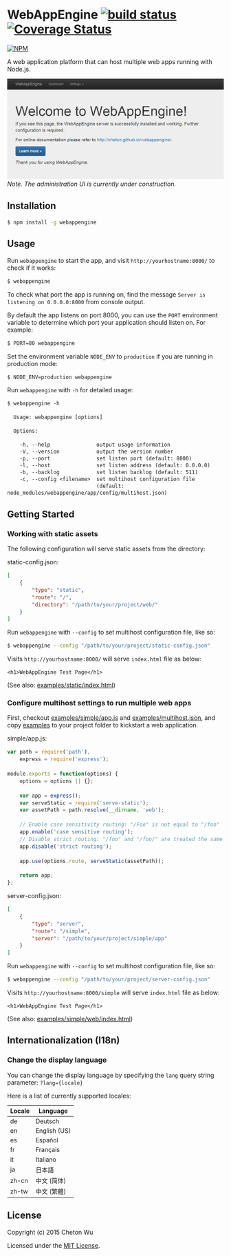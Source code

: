 # WebAppEngine [![build status](https://travis-ci.org/cheton/webappengine.svg?branch=master)](https://travis-ci.org/cheton/webappengine) [![Coverage Status](https://coveralls.io/repos/cheton/webappengine/badge.svg)](https://coveralls.io/r/cheton/webappengine)

[![NPM](https://nodei.co/npm/webappengine.png?downloads=true&stars=true)](https://nodei.co/npm/webappengine/)    

A web application platform that can host multiple web apps running with Node.js.

![WebAppEngine](https://raw.githubusercontent.com/cheton/webappengine/master/media/screenshot.png)
<i>Note. The administration UI is currently under construction.</i>

## Installation
```bash
$ npm install -g webappengine
```

## Usage
Run `webappengine` to start the app, and visit `http://yourhostname:8000/` to check if it works:

```bash
$ webappengine
```

To check what port the app is running on, find the message `Server is listening on 0.0.0.0:8000` from console output.

By default the app listens on port 8000, you can use the `PORT` environment variable to determine which port your application should listen on. For example:
```bash
$ PORT=80 webappengine
```

Set the environment variable `NODE_ENV` to `production` if you are running in production mode:
```bash
$ NODE_ENV=production webappengine
```

Run `webappengine` with `-h` for detailed usage:
```
$ webappengine -h

  Usage: webappengine [options]
  
  Options:

    -h, --help               output usage information
    -V, --version            output the version number
    -p, --port               set listen port (default: 8000)
    -l, --host               set listen address (default: 0.0.0.0)
    -b, --backlog            set listen backlog (default: 511)
    -c, --config <filename>  set multihost configuration file
                             (default: node_modules/webappengine/app/config/multihost.json)
```

## Getting Started

### Working with static assets
The following configuration will serve static assets from the directory:

static-config.json:
```json
[
    {
        "type": "static",
        "route": "/",
        "directory": "/path/to/your/project/web/"
    }
]
```

Run `webappengine` with `--config` to set multihost configuration file, like so:
```bash
$ webappengine --config "/path/to/your/project/static-config.json"
```

Visits `http://yourhostname:8000/` will serve `index.html` file as below:
```
<h1>WebAppEngine Test Page</h1>
```
(See also: [examples/static/index.html](examples/static/index.html))

### Configure multihost settings to run multiple web apps
First, checkout [examples/simple/app.js](examples/simple/app.js) and [examples/multihost.json](examples/multihost.json), and copy [examples](examples) to your project folder to kickstart a web application.

simple/app.js:
```js
var path = require('path'),
    express = require('express');

module.exports = function(options) {
    options = options || {};

    var app = express();
    var serveStatic = require('serve-static');
    var assetPath = path.resolve(__dirname, 'web');

    // Enable case sensitivity routing: "/Foo" is not equal to "/foo"
    app.enable('case sensitive routing');
    // Disable strict routing: "/foo" and "/foo/" are treated the same
    app.disable('strict routing');

    app.use(options.route, serveStatic(assetPath));

    return app;
};
```

server-config.json:
```json
[
    {
        "type": "server",
        "route": "/simple",
        "server": "/path/to/your/project/simple/app"
    }
]
```

Run `webappengine` with `--config` to set multihost configuration file, like so:
```bash
$ webappengine --config "/path/to/your/project/server-config.json"
```

Visits `http://yourhostname:8000/simple` will serve `index.html` file as below:
```
<h1>WebAppEngine Test Page</h1>
```
(See also: [examples/simple/web/index.html](examples/simple/web/index.html))

## Internationalization (I18n)
### Change the display language
You can change the display language by specifying the `lang` query string parameter: `?lang={locale}`

Here is a list of currently supported locales:

Locale | Language
------ | --------
de     | Deutsch
en     | English (US)
es     | Español
fr     | Français
it     | Italiano
ja     | 日本語
zh-cn  | 中文 (简体)
zh-tw  | 中文 (繁體)

## License

Copyright (c) 2015 Cheton Wu

Licensed under the [MIT License](https://github.com/cheton/webappengine/blob/master/LICENSE).
